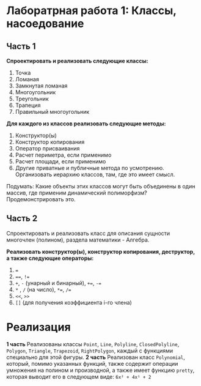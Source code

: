 # Лаборатрная работа 1: Классы, насоедование

## Часть 1
**Спроектировать и реализовать следующие классы:**

1. Точка
2. Ломаная
3. Замкнутая ломаная
4. Многоугольник
5. Треугольник
6. Трапеция
7. Правильный многоугольник

**Для каждого из классов реализовать следующие методы:**

1. Конструктор(ы)
2. Конструктор копирования
3. Оператор присваивания
4. Расчет периметра, если применимо
5. Расчет площади, если применимо
6. Другие приватные и публичные метода по усмотрению.
Организовать иерархию классов, там, где это имеет смысл.

Подумать: Какие объекты этих классов могут быть объединены в один массив, где
применим динамический полиморфизм? Продемонстрировать это.

## Часть 2
Спроектировать и реализовать класс для описания сущности многочлен (полином),
раздела математики - Алгебра.

**Реализовать конструктор(ы), конструктор копирования, деструктор, а также следующие операторы:**

1. `=`
2. `==`, `!=`
3. `+`, `-` (унарный и бинарный), `+=`, `-=`
4. `*` , `/` (на число), `*=`, `/=`
5. `<<`, `>>`
6. `[]` (для получения коэффициента i-го члена)

# Реализация

**1 часть**
Реализованы классы `Point`, `Line`, `Polyline`, `ClosedPolyline`, `Polygon`, `Triangle`, `Trapezoid`, `RightPolygon`, каждый с функциями специально для этой фигуры.
**2 часть**
Реализован класс `Polynomial`, который, помимо указанных функций, также содержит операции умножения на полином и производной, а также имеет функцию `pretty`, которая выводит его в следующем виде: `6x² + 4x¹ + 2`